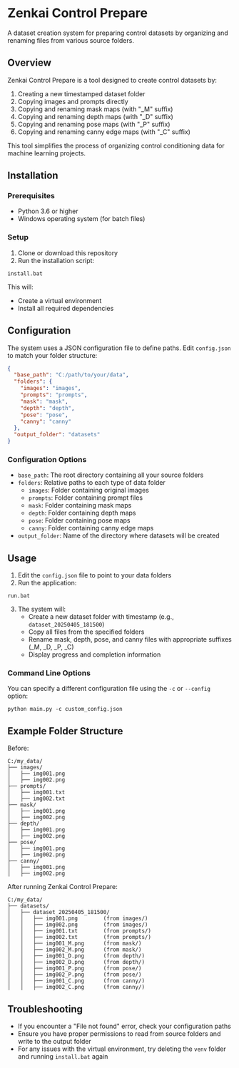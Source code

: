 # Zenkai Control Prepare

A dataset creation system for preparing control datasets by organizing and renaming files from various source folders.

## Overview

Zenkai Control Prepare is a tool designed to create control datasets by:

1. Creating a new timestamped dataset folder
2. Copying images and prompts directly
3. Copying and renaming mask maps (with "_M" suffix)
4. Copying and renaming depth maps (with "_D" suffix)
5. Copying and renaming pose maps (with "_P" suffix)
6. Copying and renaming canny edge maps (with "_C" suffix)

This tool simplifies the process of organizing control conditioning data for machine learning projects.

## Installation

### Prerequisites

- Python 3.6 or higher
- Windows operating system (for batch files)

### Setup

1. Clone or download this repository
2. Run the installation script:

```
install.bat
```

This will:
- Create a virtual environment
- Install all required dependencies

## Configuration

The system uses a JSON configuration file to define paths. Edit `config.json` to match your folder structure:

```json
{
  "base_path": "C:/path/to/your/data",
  "folders": {
    "images": "images",
    "prompts": "prompts",
    "mask": "mask",
    "depth": "depth",
    "pose": "pose",
    "canny": "canny"
  },
  "output_folder": "datasets"
}
```

### Configuration Options

- `base_path`: The root directory containing all your source folders
- `folders`: Relative paths to each type of data folder
  - `images`: Folder containing original images
  - `prompts`: Folder containing prompt files
  - `mask`: Folder containing mask maps
  - `depth`: Folder containing depth maps
  - `pose`: Folder containing pose maps
  - `canny`: Folder containing canny edge maps
- `output_folder`: Name of the directory where datasets will be created

## Usage

1. Edit the `config.json` file to point to your data folders
2. Run the application:

```
run.bat
```

3. The system will:
   - Create a new dataset folder with timestamp (e.g., `dataset_20250405_181500`)
   - Copy all files from the specified folders
   - Rename mask, depth, pose, and canny files with appropriate suffixes (_M, _D, _P, _C)
   - Display progress and completion information

### Command Line Options

You can specify a different configuration file using the `-c` or `--config` option:

```
python main.py -c custom_config.json
```

## Example Folder Structure

Before:
```
C:/my_data/
├── images/
│   ├── img001.png
│   ├── img002.png
├── prompts/
│   ├── img001.txt
│   ├── img002.txt
├── mask/
│   ├── img001.png
│   ├── img002.png
├── depth/
│   ├── img001.png
│   ├── img002.png
├── pose/
│   ├── img001.png
│   ├── img002.png
├── canny/
│   ├── img001.png
│   ├── img002.png
```

After running Zenkai Control Prepare:
```
C:/my_data/
├── datasets/
│   ├── dataset_20250405_181500/
│   │   ├── img001.png        (from images/)
│   │   ├── img002.png        (from images/)
│   │   ├── img001.txt        (from prompts/)
│   │   ├── img002.txt        (from prompts/)
│   │   ├── img001_M.png      (from mask/)
│   │   ├── img002_M.png      (from mask/)
│   │   ├── img001_D.png      (from depth/)
│   │   ├── img002_D.png      (from depth/)
│   │   ├── img001_P.png      (from pose/)
│   │   ├── img002_P.png      (from pose/)
│   │   ├── img001_C.png      (from canny/)
│   │   ├── img002_C.png      (from canny/)
```

## Troubleshooting

- If you encounter a "File not found" error, check your configuration paths
- Ensure you have proper permissions to read from source folders and write to the output folder
- For any issues with the virtual environment, try deleting the `venv` folder and running `install.bat` again
